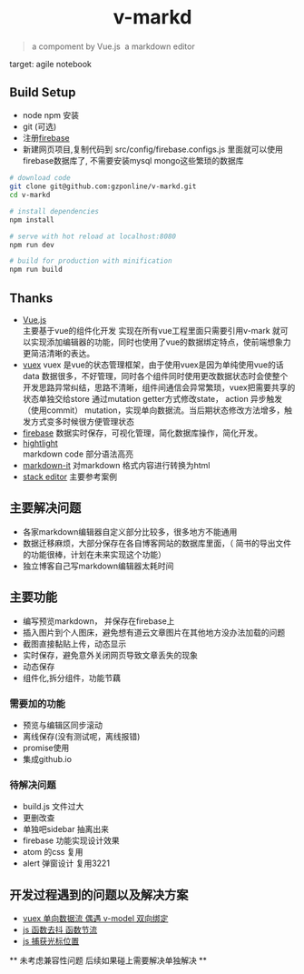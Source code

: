 
<div align="center">
	<big>
		<h1>v-markd</h1>
	</big>
</div>

> a compoment by Vue.js  a markdown editor

target: agile notebook 

## Build Setup
- node npm 安装
- git (可选)
- 注册[firebase](https://firebase.google.com/?hl=zh-cn)
- 新建网页项目,复制代码到 src/config/firebase.configs.js 里面就可以使用firebase数据库了, 不需要安装mysql mongo这些繁琐的数据库


``` bash
# download code
git clone git@github.com:gzponline/v-markd.git
cd v-markd

# install dependencies
npm install

# serve with hot reload at localhost:8080
npm run dev

# build for production with minification
npm run build
```

## Thanks  
- [Vue.js](https://cn.vuejs.org/)  
主要基于vue的组件化开发 实现在所有vue工程里面只需要引用v-mark 就可以实现添加编辑器的功能，同时也使用了vue的数据绑定特点，使前端想象力更简洁清晰的表达。
- [vuex](https://vuex.vuejs.org/zh-cn/intro.html)
vuex 是vue的状态管理框架，由于使用vuex是因为单纯使用vue的话data 数据很多，不好管理，同时各个组件同时使用更改数据状态时会使整个开发思路异常纠结，思路不清晰，组件间通信会异常繁琐，vuex把需要共享的状态单独交给store 通过mutation getter方式修改state， action 异步触发（使用commit） mutation，实现单向数据流。当后期状态修改方法增多，触发方式变多时候很方便管理状态
- [firebase](https://firebase.google.com/?hl=zh-cn)
 数据实时保存，可视化管理，简化数据库操作，简化开发。
- [hightlight](https://www.npmjs.com/package/highlight.js)  
markdown code 部分语法高亮
- [markdown-it](https://www.npmjs.com/package/markdown-it)
对markdown 格式内容进行转换为html
- [stack editor](https://stackedit.io/editor)
主要参考案例

## 主要解决问题
- 各家markdown编辑器自定义部分比较多，很多地方不能通用
- 数据迁移麻烦，大部分保存在各自博客网站的数据库里面，（ 简书的导出文件的功能很棒，计划在未来实现这个功能）
- 独立博客自己写markdown编辑器太耗时间

## 主要功能
- 编写预览markdown， 并保存在firebase上
- 插入图片到个人图床，避免想有道云文章图片在其他地方没办法加载的问题
- 截图直接黏贴上传，动态显示   
- 实时保存，避免意外关闭网页导致文章丢失的现象
- 动态保存
- 组件化,拆分组件，功能节藕

### 需要加的功能

- 预览与编辑区同步滚动
- 离线保存(没有测试呢，离线报错)
- promise使用
- 集成github.io


### 待解决问题
- build.js 文件过大
- 更删改查
- 单独吧sidebar 抽离出来
- firebase 功能实现设计效果
- atom 的css 复用
- alert 弹窗设计 复用3221

## 开发过程遇到的问题以及解决方案
- [vuex 单向数据流 偶遇 v-model 双向绑定](https://github.com/gzponline/v-markd/issues/3)
- [js 函数去抖 函数节流](https://github.com/gzponline/v-markd/issues/4)
- [js 捕获光标位置](https://github.com/gzponline/v-markd/issues/6)


** 未考虑兼容性问题 后续如果碰上需要解决单独解决 ** 

